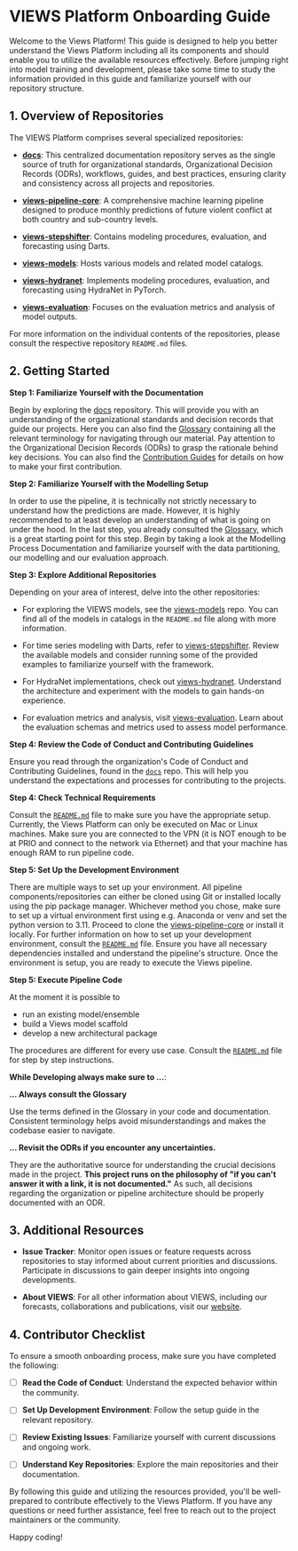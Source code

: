 # VIEWS Platform Onboarding Guide

Welcome to the Views Platform! This guide is designed to help you better understand the Views Platform including all its components and should enable you to utilize the available resources effectively. Before jumping right into model training and development, please take some time to study the information provided in this guide and familiarize yourself with our repository structure. 

## 1. Overview of Repositories

The VIEWS Platform comprises several specialized repositories:

- **[docs](https://github.com/views-platform/docs)**: This centralized documentation repository serves as the single source of truth for organizational standards, Organizational Decision Records (ODRs), workflows, guides, and best practices, ensuring clarity and consistency across all projects and repositories.

- **[views-pipeline-core](https://github.com/views-platform/views-pipeline-core)**: A comprehensive machine learning pipeline designed to produce monthly predictions of future violent conflict at both country and sub-country levels.

- **[views-stepshifter](https://github.com/views-platform/views-stepshifter)**: Contains modeling procedures, evaluation, and forecasting using Darts.

- **[views-models](https://github.com/views-platform/views-models)**: Hosts various models and related model catalogs.

- **[views-hydranet](https://github.com/views-platform/views-hydranet)**: Implements modeling procedures, evaluation, and forecasting using HydraNet in PyTorch.

- **[views-evaluation](https://github.com/views-platform/views-evaluation)**: Focuses on the evaluation metrics and analysis of model outputs.

For more information on the individual contents of the repositories, please consult the respective repository `README.md` files. 

## 2. Getting Started

**Step 1: Familiarize Yourself with the Documentation**

Begin by exploring the [docs](https://github.com/views-platform/docs) repository. This will provide you with an understanding of the organizational standards and decision records that guide our projects. Here you can also find the [Glossary](../FAQ%20&%20Glossary/glossary.md) containing all the relevant terminology for navigating through our material. Pay attention to the Organizational Decision Records (ODRs) to grasp the rationale behind key decisions. You can also find the [Contribution Guides](/Contribution%20Guides/README.md) for details on how to make your first contribution.

**Step 2: Familiarize Yourself with the Modelling Setup**

In order to use the pipeline, it is technically not strictly necessary to understand how the predictions are made. However, it is highly recommended to at least develop an understanding of what is going on under the hood. In the last step, you already consulted the [Glossary](../FAQ%20&%20Glossary/glossary.md), which is a great starting point for this step. Begin by taking a look at the Modelling Process Documentation and familiarize yourself with the data partitioning, our modelling and our evaluation approach. 

**Step 3: Explore Additional Repositories**

Depending on your area of interest, delve into the other repositories:

- For exploring the VIEWS models, see the [views-models](https://github.com/views-platform/views-models) repo. You can find all of the models in catalogs in the `README.md` file along with more information.

- For time series modeling with Darts, refer to [views-stepshifter](https://github.com/views-platform/views-stepshifter). Review the available models and consider running some of the provided examples to familiarize yourself with the framework.

- For HydraNet implementations, check out [views-hydranet](https://github.com/views-platform/views-hydranet). Understand the architecture and experiment with the models to gain hands-on experience.

- For evaluation metrics and analysis, visit [views-evaluation](https://github.com/views-platform/views-evaluation). Learn about the evaluation schemas and metrics used to assess model performance.

**Step 4: Review the Code of Conduct and Contributing Guidelines**

Ensure you read through the organization's Code of Conduct and Contributing Guidelines, found in the [`docs`](https://github.com/views-platform/docs) repo. This will help you understand the expectations and processes for contributing to the projects.


**Step 4: Check Technical Requirements**

Consult the [`README.md`](https://github.com/views-platform/views-pipeline-core/blob/main/README.md) file to make sure you have the appropriate setup. Currently, the Views Platform can only be executed on Mac or Linux machines. Make sure you are connected to the VPN (it is NOT enough to be at PRIO and connect to the network via Ethernet) and that your machine has enough RAM to run pipeline code.


**Step 5: Set Up the Development Environment**

There are multiple ways to set up your environment. All pipeline components/repositories can either be cloned using Git or installed locally using the pip package manager. Whichever method you chose, make sure to set up a virtual environment first using e.g. Anaconda or venv and set the python version to 3.11. Proceed to clone the [views-pipeline-core](https://github.com/views-platform/views-pipeline-core) or install it locally. For further information on how to set up your development environment, consult the [`README.md`](https://github.com/views-platform/views-pipeline-core/blob/main/README.md) file. Ensure you have all necessary dependencies installed and understand the pipeline's structure. Once the environment is setup, you are ready to execute the Views pipeline.

**Step 5: Execute Pipeline Code**

At the moment it is possible to 

- run an existing model/ensemble 
- build a Views model scaffold
- develop a new architectural package 

The procedures are different for every use case. Consult the [`README.md`](https://github.com/views-models/main/README.md) file for step by step instructions. 


**While Developing always make sure to ...**:

**... Always consult the Glossary**

Use the terms defined in the Glossary in your code and documentation. Consistent terminology helps avoid misunderstandings and makes the codebase easier to navigate.

**... Revisit the ODRs if you encounter any uncertainties.** 

They are the authoritative source for understanding the crucial decisions made in the project. **This project runs on the philosophy of "if you can't answer it with a link, it is not documented."** As such, all decisions regarding the organization or pipeline architecture should be properly documented with an ODR.


## 3. Additional Resources

- **Issue Tracker**: Monitor open issues or feature requests across repositories to stay informed about current priorities and discussions. Participate in discussions to gain deeper insights into ongoing developments.

- **About VIEWS**: For all other information about VIEWS, including our forecasts, collaborations and publications, visit our [website](https://viewsforecasting.org/). 


## 4. Contributor Checklist

To ensure a smooth onboarding process, make sure you have completed the following:

- [ ] **Read the Code of Conduct**: Understand the expected behavior within the community.

- [ ] **Set Up Development Environment**: Follow the setup guide in the relevant repository.

- [ ] **Review Existing Issues**: Familiarize yourself with current discussions and ongoing work.

- [ ] **Understand Key Repositories**: Explore the main repositories and their documentation.


By following this guide and utilizing the resources provided, you'll be well-prepared to contribute effectively to the Views Platform. If you have any questions or need further assistance, feel free to reach out to the project maintainers or the community.

Happy coding! 
